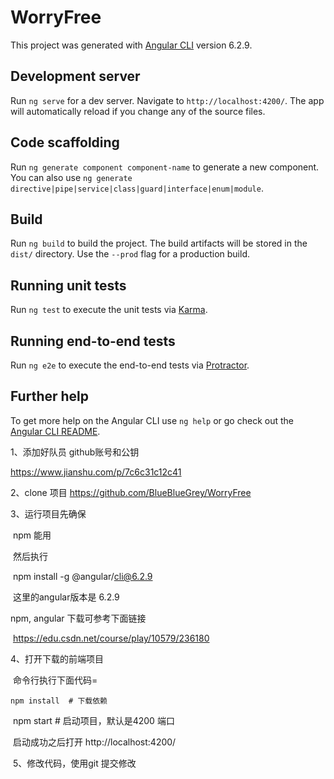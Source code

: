 # WorryFree

This project was generated with [Angular CLI](https://github.com/angular/angular-cli) version 6.2.9.

## Development server

Run `ng serve` for a dev server. Navigate to `http://localhost:4200/`. The app will automatically reload if you change any of the source files.

## Code scaffolding

Run `ng generate component component-name` to generate a new component. You can also use `ng generate directive|pipe|service|class|guard|interface|enum|module`.

## Build

Run `ng build` to build the project. The build artifacts will be stored in the `dist/` directory. Use the `--prod` flag for a production build.

## Running unit tests

Run `ng test` to execute the unit tests via [Karma](https://karma-runner.github.io).

## Running end-to-end tests

Run `ng e2e` to execute the end-to-end tests via [Protractor](http://www.protractortest.org/).

## Further help

To get more help on the Angular CLI use `ng help` or go check out the [Angular CLI README](https://github.com/angular/angular-cli/blob/master/README.md).

1、添加好队员 github账号和公钥

https://www.jianshu.com/p/7c6c31c12c41

2、clone 项目 https://github.com/BlueBlueGrey/WorryFree

3、运行项目先确保

​	npm 能用

​	然后执行

​	npm install -g @angular/cli@6.2.9

​	这里的angular版本是 6.2.9

   npm, angular 下载可参考下面链接

​	https://edu.csdn.net/course/play/10579/236180

4、打开下载的前端项目

​	命令行执行下面代码=

  	npm install  # 下载依赖

​	  npm start  # 启动项目，默认是4200 端口

​	  启动成功之后打开 http://localhost:4200/  

​	5、修改代码，使用git 提交修改
